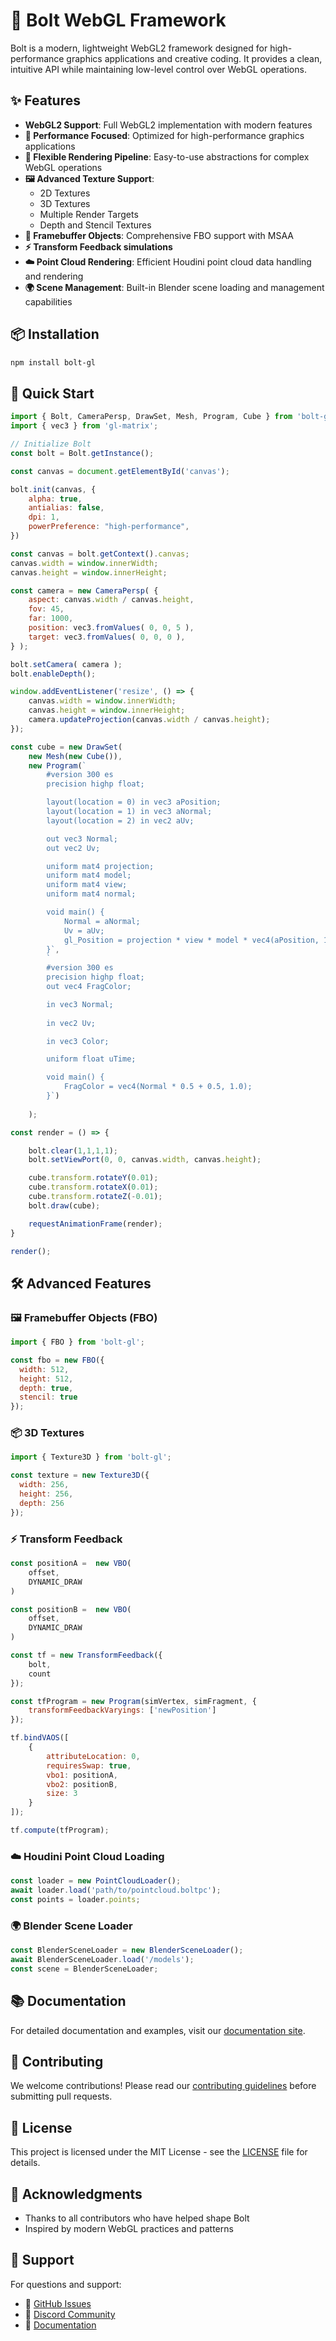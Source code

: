 # 🚀 Bolt WebGL Framework

Bolt is a modern, lightweight WebGL2 framework designed for high-performance graphics applications and creative coding. It provides a clean, intuitive API while maintaining low-level control over WebGL operations.

## ✨ Features

- **WebGL2 Support**: Full WebGL2 implementation with modern features
- **🏃 Performance Focused**: Optimized for high-performance graphics applications
- **🎨 Flexible Rendering Pipeline**: Easy-to-use abstractions for complex WebGL operations
- **🖼️ Advanced Texture Support**: 
  - 2D Textures
  - 3D Textures
  - Multiple Render Targets
  - Depth and Stencil Textures
- **🎯 Framebuffer Objects**: Comprehensive FBO support with MSAA
- **⚡ Transform Feedback simulations**
- **☁️ Point Cloud Rendering**: Efficient Houdini point cloud data handling and rendering
- **🌍 Scene Management**: Built-in Blender scene loading and management capabilities

## 📦 Installation

```bash
npm install bolt-gl
```

## 🚦 Quick Start

```javascript
import { Bolt, CameraPersp, DrawSet, Mesh, Program, Cube } from 'bolt-gl';
import { vec3 } from 'gl-matrix';

// Initialize Bolt
const bolt = Bolt.getInstance();

const canvas = document.getElementById('canvas');

bolt.init(canvas, {
    alpha: true,
    antialias: false,
    dpi: 1,
    powerPreference: "high-performance",
})

const canvas = bolt.getContext().canvas;
canvas.width = window.innerWidth;
canvas.height = window.innerHeight;

const camera = new CameraPersp( {
    aspect: canvas.width / canvas.height,
    fov: 45,
    far: 1000,
    position: vec3.fromValues( 0, 0, 5 ),
    target: vec3.fromValues( 0, 0, 0 ),
} );

bolt.setCamera( camera );
bolt.enableDepth();

window.addEventListener('resize', () => {
    canvas.width = window.innerWidth;
    canvas.height = window.innerHeight;
    camera.updateProjection(canvas.width / canvas.height);
});

const cube = new DrawSet(
    new Mesh(new Cube()),
    new Program(`
        #version 300 es
        precision highp float;

        layout(location = 0) in vec3 aPosition;
        layout(location = 1) in vec3 aNormal;
        layout(location = 2) in vec2 aUv;

        out vec3 Normal;
        out vec2 Uv;

        uniform mat4 projection;
        uniform mat4 model;
        uniform mat4 view;
        uniform mat4 normal;

        void main() {
            Normal = aNormal;
            Uv = aUv;
            gl_Position = projection * view * model * vec4(aPosition, 1.0);
        }`, 
        `
        #version 300 es
        precision highp float;
        out vec4 FragColor;

        in vec3 Normal;
        
        in vec2 Uv;

        in vec3 Color;

        uniform float uTime;

        void main() {
            FragColor = vec4(Normal * 0.5 + 0.5, 1.0);
        }`)
            
    );

const render = () => {

    bolt.clear(1,1,1,1);
    bolt.setViewPort(0, 0, canvas.width, canvas.height);

    cube.transform.rotateY(0.01);
    cube.transform.rotateX(0.01);
    cube.transform.rotateZ(-0.01);
    bolt.draw(cube);

    requestAnimationFrame(render);
}

render();
```

## 🛠️ Advanced Features

### 🖼️ Framebuffer Objects (FBO)

```javascript
import { FBO } from 'bolt-gl';

const fbo = new FBO({
  width: 512,
  height: 512,
  depth: true,
  stencil: true
});
```

### 📦 3D Textures

```javascript
import { Texture3D } from 'bolt-gl';

const texture = new Texture3D({
  width: 256,
  height: 256,
  depth: 256
});
```

### ⚡ Transform Feedback

```javascript
const positionA =  new VBO(
    offset,
    DYNAMIC_DRAW
)

const positionB =  new VBO(
    offset,
    DYNAMIC_DRAW
)

const tf = new TransformFeedback({
    bolt,
    count
});

const tfProgram = new Program(simVertex, simFragment, {
    transformFeedbackVaryings: ['newPosition']
});

tf.bindVAOS([
    {
        attributeLocation: 0,
        requiresSwap: true,
        vbo1: positionA,
        vbo2: positionB,
        size: 3
    }
]);

tf.compute(tfProgram);
```

### ☁️ Houdini Point Cloud Loading

```javascript
const loader = new PointCloudLoader();
await loader.load('path/to/pointcloud.boltpc');
const points = loader.points;
```

### 🌍 Blender Scene Loader

```javascript
const BlenderSceneLoader = new BlenderSceneLoader();
await BlenderSceneLoader.load('/models');
const scene = BlenderSceneLoader;
```

## 📚 Documentation

For detailed documentation and examples, visit our [documentation site](link-to-docs).

## 🤝 Contributing

We welcome contributions! Please read our [contributing guidelines](link-to-contributing) before submitting pull requests.

## 📄 License

This project is licensed under the MIT License - see the [LICENSE](LICENSE) file for details.

## 🙏 Acknowledgments

- Thanks to all contributors who have helped shape Bolt
- Inspired by modern WebGL practices and patterns

## 💬 Support

For questions and support:
- 🐛 [GitHub Issues](link-to-issues)
- 💭 [Discord Community](link-to-discord)
- 📖 [Documentation](link-to-docs)

<!--[![NPM version][npm-image]][npm-url]
[![Actions Status][ci-image]][ci-url]
[![PR Welcome][npm-downloads-image]][npm-downloads-url]-->

